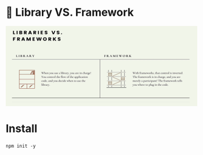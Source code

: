 # 💜 Library VS. Framework

<img src="../images/Back-end/library-framework.png">

# Install

`npm init -y`
